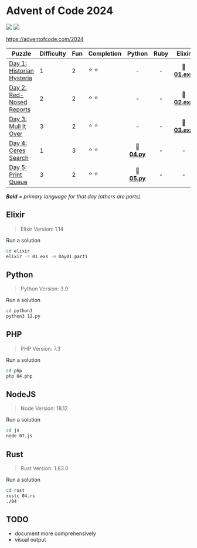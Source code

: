 # Advent of Code 2024

![](https://img.shields.io/badge/days%20completed-05-red) ![](https://img.shields.io/badge/stars%20⭐-10-yellow)

https://adventofcode.com/2024

| Puzzle | Difficulty | Fun | Completion | Python | Ruby | Elixir | PHP | JS | other |
|--------|------------|-----|------------|:------:|:----:|:------:|:---:|:--:|:-----:|
| [Day 1: Historian Hysteria](https://adventofcode.com/2024/day/1) | 1 | 2 | :star: :star: | - | - | :heart_decoration: **[01.exs](elixir/01.exs)** | - | - | - |
| [Day 2: Red-Nosed Reports](https://adventofcode.com/2024/day/2) | 2 | 2 | :star: :star: | - | - | :heart_decoration: **[02.exs](elixir/02.exs)** | - | - | - |
| [Day 3: Mull It Over](https://adventofcode.com/2024/day/3) | 3 | 2 | :star: :star: | - | - | :heart_decoration: **[03.exs](elixir/03.exs)** | - | - | - |
| [Day 4: Ceres Search](https://adventofcode.com/2024/day/4) | 1 | 3 | :star: :star: | :snake: **[04.py](python/04.py)** | - | - | - | - | :registered: [04.rs](rust/04.rs) |
| [Day 5: Print Queue](https://adventofcode.com/2024/day/5) | 3 | 2 | :star: :star: | :snake: **[05.py](python/05.py)** | - | - | - | - | - |

_**Bold** = primary language for that day (others are ports)_

## Elixir

> Elixir Version: 1.14

Run a solution

```sh
cd elixir
elixir -r 01.exs -e Day01.part1
```

## Python

> Python Version: 3.9

Run a solution

```sh
cd python3
python3 12.py
```

## PHP

> PHP Version: 7.3

Run a solution

```sh
cd php
php 04.php
```

## NodeJS

> Node Version: 18.12

Run a solution

```sh
cd js
node 07.js
```

## Rust

> Rust Version: 1.83.0

Run a solution

```sh
cd rust
rustc 04.rs
./04
```

## TODO

- document more comprehensively
- visual output
